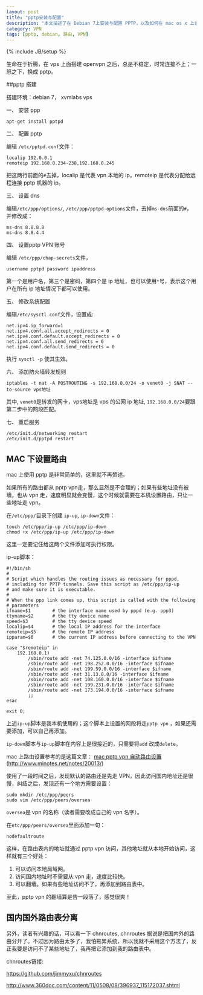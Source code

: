 ```yaml
---
layout: post
title: "pptp安装与配置"
description: "本文描述了在 Debian 7上安装与配置 PPTP，以及如何在 mac os x 上设置路由。"
category: VPN
tags: [pptp, debian, 路由, VPN]
---
```

{% include JB/setup %}

生命在于折腾，在 vps 上面搭建 openvpn 之后，总是不稳定，时常连接不上；一怒之下，换成 pptp。

##pptp 搭建

搭建环境：debian 7， xvmlabs vps

一、 安装 ppp

~~~
apt-get install pptpd
~~~

二、 配置 pptp

编辑 `/etc/pptpd.conf`文件：
 
~~~
localip 192.0.0.1
remoteip 192.168.0.234-238,192.168.0.245
~~~
 
把这两行前面的`#`去掉，localip 是代表 vpn 本地的 ip，remoteip 是代表分配给远程连接 pptp 机器的 ip。

三、 设置 dns

编辑`/etc/ppp/options/`, `/etc/ppp/pptpd-options`文件，去掉`ms-dns`前面的`#`，并修改成：

~~~
ms-dns 8.8.8.8
ms-dns 8.8.4.4
~~~

四、 设置pptp VPN 账号

编辑 `/etc/ppp/chap-secrets`文件，

~~~
username pptpd password ipaddress
~~~

第一个是用户名，第三个是密码，第四个是 ip 地址，也可以使用`*`号，表示这个用户在所有 ip 地址情况下都可以使用。

五、 修改系统配置
    
编辑`/etc/sysctl.conf`文件，设置成:
    
~~~
net.ipv4.ip_forward=1
net.ipv4.conf.all.accept_redirects = 0
net.ipv4.conf.default.accept_redirects = 0
net.ipv4.conf.all.send_redirects = 0
net.ipv4.conf.default.send_redirects = 0
~~~

执行 `sysctl -p` 使其生效。

六、 添加防火墙转发规则

~~~
iptables -t nat -A POSTROUTING -s 192.168.0.0/24 -o venet0 -j SNAT --to-source vps地址
~~~

其中, `venet0`是转发的网卡，vps地址是 vps 的公网 ip 地址, `192.168.0.0/24`要跟第二步中的网段匹配。

七、 重启服务

~~~
/etc/init.d/networking restart
/etc/init.d/pptpd restart
~~~

## MAC 下设置路由

mac 上使用 pptp 是非常简单的，这里就不再赘述。

如果所有的路由都从 pptp vpn走，那么显然是不合理的；如果有些地址没有被墙，也从 vpn 走，速度明显就会变慢，这个时候就需要在本机设置路由，只让一些地址走 vpn。

在`/etc/ppp/`目录下创建 `ip-up`, `ip-down`文件：

~~~
touch /etc/ppp/ip-up /etc/ppp/ip-down
chmod +x /etc/ppp/ip-up /etc/ppp/ip-down
~~~

这里一定要记住给这两个文件添加可执行权限。

ip-up脚本：

~~~
#!/bin/sh
#
# Script which handles the routing issues as necessary for pppd,
# including for PPTP tunnels. Save this script as /etc/ppp/ip-up
# and make sure it is executable.
#
# When the ppp link comes up, this script is called with the following
# parameters
ifname=$1        # the interface name used by pppd (e.g. ppp3)
ttyname=$2       # the tty device name
speed=$3         # the tty device speed
localip=$4       # the local IP address for the interface
remoteip=$5      # the remote IP address
ipparam=$6       # the current IP address before connecting to the VPN

case "$remoteip" in
    192.168.0.1)
        /sbin/route add -net 74.125.0.0/16 -interface $ifname
        /sbin/route add -net 198.252.0.0/16 -interface $ifname
        /sbin/route add -net 199.59.0.0/16 -interface $ifname
        /sbin/route add -net 31.13.0.0/16 -interface $ifname
        /sbin/route add -net 108.160.0.0/16 -interface $ifname
        /sbin/route add -net 199.231.0.0/16 -interface $ifname
        /sbin/route add -net 173.194.0.0/16 -interface $ifname
        ;;
esac

exit 0;
~~~

上述`ip-up`脚本是我本机使用的；这个脚本上设置的网段将走`pptp vpn` ，如果还需要添加，可以自己再添加。

`ip-down`脚本与`ip-up`脚本在内容上是很接近的，只需要将`add` 改成`delete`。

mac 上路由设置参考的是这篇文章：
[mac pptp vpn 自动路由设置](http://www.minotes.net/notes/20013/)(http://www.minotes.net/notes/20013/)


使用了一段时间之后，发现默认的路由还是先走 VPN，因此访问国内地址还是很慢，纠结之后，发现还有一个地方需要设置：

~~~
sudo mkdir /etc/ppp/peers
sudo vim /etc/ppp/peers/oversea
~~~
`oversea`是 vpn 的名称（读者需要改成自己的 vpn 名字）。

在`etc/ppp/peers/oversea`里面添加一句：

~~~
nodefaultroute
~~~

这样，在路由表内的地址就通过 pptp vpn 访问，其他地址就从本地开始访问，这样就有三个好处：

1. 可以访问本地局域网。
2. 访问国内地址时不需要从 vpn 走，速度比较快。
3. 可以翻墙。如果有些地址访问不了，再添加到路由表中。

至此，pptp vpn 的翻墙算是告一段落了，感觉很爽！


## 国内国外路由表分离

另外，读者有兴趣的话，可以看一下 chnroutes, chnroutes 据说是把国内外的路由分开了。不过因为路由太多了，我怕拖累系统，所以我就不采用这个方法了，反正我要是访问不了某些地址了，我再把它添加到我的路由表中。
 
chnroutes链接: 

https://github.com/jimmyxu/chnroutes 

http://www.360doc.com/content/11/0508/08/396937_115172037.shtml
